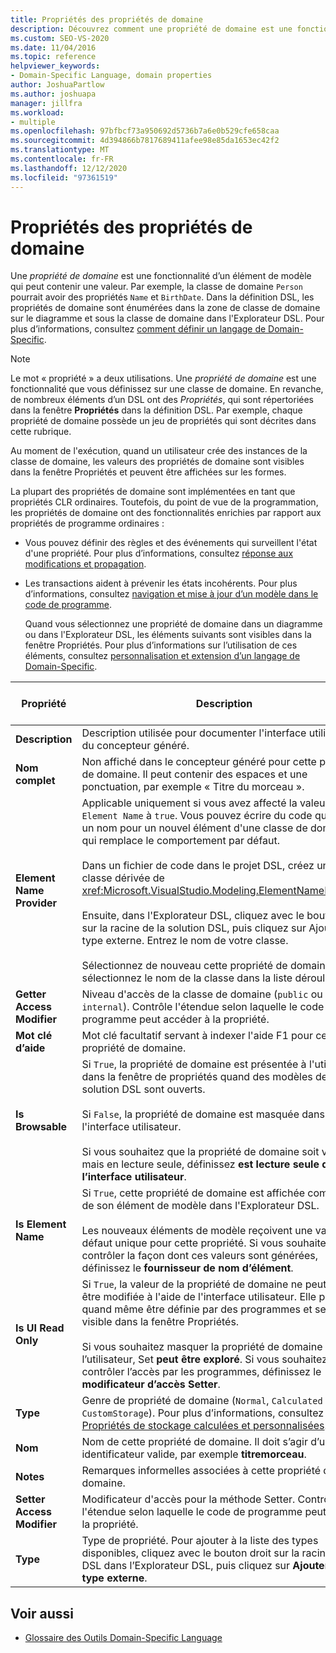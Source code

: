 ```yaml
---
title: Propriétés des propriétés de domaine
description: Découvrez comment une propriété de domaine est une fonctionnalité d’un élément de modèle qui peut contenir une valeur, et comment les propriétés de domaine sont répertoriées dans la zone classe de domaine du diagramme.
ms.custom: SEO-VS-2020
ms.date: 11/04/2016
ms.topic: reference
helpviewer_keywords:
- Domain-Specific Language, domain properties
author: JoshuaPartlow
ms.author: joshuapa
manager: jillfra
ms.workload:
- multiple
ms.openlocfilehash: 97bfbcf73a950692d5736b7a6e0b529cfe658caa
ms.sourcegitcommit: 4d394866b7817689411afee98e85da1653ec42f2
ms.translationtype: MT
ms.contentlocale: fr-FR
ms.lasthandoff: 12/12/2020
ms.locfileid: "97361519"
---
```

# <a name="properties-of-domain-properties"></a>Propriétés des propriétés de domaine
Une *propriété de domaine* est une fonctionnalité d’un élément de modèle qui peut contenir une valeur. Par exemple, la classe de domaine `Person` pourrait avoir des propriétés `Name` et `BirthDate`. Dans la définition DSL, les propriétés de domaine sont énumérées dans la zone de classe de domaine sur le diagramme et sous la classe de domaine dans l'Explorateur DSL. Pour plus d’informations, consultez [comment définir un langage de Domain-Specific](../modeling/how-to-define-a-domain-specific-language.md).

> [!NOTE]
> Le mot « propriété » a deux utilisations. Une *propriété de domaine* est une fonctionnalité que vous définissez sur une classe de domaine. En revanche, de nombreux éléments d’un DSL ont des *Propriétés*, qui sont répertoriées dans la fenêtre **Propriétés** dans la définition DSL. Par exemple, chaque propriété de domaine possède un jeu de propriétés qui sont décrites dans cette rubrique.

 Au moment de l'exécution, quand un utilisateur crée des instances de la classe de domaine, les valeurs des propriétés de domaine sont visibles dans la fenêtre Propriétés et peuvent être affichées sur les formes.

 La plupart des propriétés de domaine sont implémentées en tant que propriétés CLR ordinaires. Toutefois, du point de vue de la programmation, les propriétés de domaine ont des fonctionnalités enrichies par rapport aux propriétés de programme ordinaires :

- Vous pouvez définir des règles et des événements qui surveillent l'état d'une propriété. Pour plus d’informations, consultez [réponse aux modifications et propagation](../modeling/responding-to-and-propagating-changes.md).

- Les transactions aident à prévenir les états incohérents. Pour plus d’informations, consultez [navigation et mise à jour d’un modèle dans le code de programme](../modeling/navigating-and-updating-a-model-in-program-code.md).

  Quand vous sélectionnez une propriété de domaine dans un diagramme ou dans l'Explorateur DSL, les éléments suivants sont visibles dans la fenêtre Propriétés. Pour plus d’informations sur l’utilisation de ces éléments, consultez [personnalisation et extension d’un langage de Domain-Specific](../modeling/customizing-and-extending-a-domain-specific-language.md).

|Propriété|Description|Valeur par défaut|
|-|-|-|
|**Description**|Description utilisée pour documenter l'interface utilisateur du concepteur généré.|\<none>|
|**Nom complet**|Non affiché dans le concepteur généré pour cette propriété de domaine. Il peut contenir des espaces et une ponctuation, par exemple « Titre du morceau ».|\<none>|
|**Element Name Provider**|Applicable uniquement si vous avez affecté la valeur `Is Element Name` à `true`. Vous pouvez écrire du code qui fournit un nom pour un nouvel élément d'une classe de domaine et qui remplace le comportement par défaut.<br /><br /> Dans un fichier de code dans le projet DSL, créez une classe dérivée de <xref:Microsoft.VisualStudio.Modeling.ElementNameProvider>.<br /><br /> Ensuite, dans l'Explorateur DSL, cliquez avec le bouton droit sur la racine de la solution DSL, puis cliquez sur Ajouter un type externe. Entrez le nom de votre classe.<br /><br /> Sélectionnez de nouveau cette propriété de domaine et sélectionnez le nom de la classe dans la liste déroulante.|\<none>|
|**Getter Access Modifier**|Niveau d'accès de la classe de domaine (`public` ou `internal`). Contrôle l'étendue selon laquelle le code de programme peut accéder à la propriété.|`public`|
|**Mot clé d’aide**|Mot clé facultatif servant à indexer l'aide F1 pour cette propriété de domaine.|\<none>|
|**Is Browsable**|Si `True`, la propriété de domaine est présentée à l'utilisateur dans la fenêtre de propriétés quand des modèles de cette solution DSL sont ouverts.<br /><br /> Si `False`, la propriété de domaine est masquée dans l'interface utilisateur.<br /><br /> Si vous souhaitez que la propriété de domaine soit visible mais en lecture seule, définissez **est lecture seule de l’interface utilisateur**.|`True`|
|**Is Element Name**|Si `True`, cette propriété de domaine est affichée comme nom de son élément de modèle dans l'Explorateur DSL.<br /><br /> Les nouveaux éléments de modèle reçoivent une valeur par défaut unique pour cette propriété. Si vous souhaitez contrôler la façon dont ces valeurs sont générées, définissez le **fournisseur de nom d’élément**.|`False`|
|**Is UI Read Only**|Si `True`, la valeur de la propriété de domaine ne peut pas être modifiée à l'aide de l'interface utilisateur. Elle peut quand même être définie par des programmes et sera visible dans la fenêtre Propriétés.<br /><br /> Si vous souhaitez masquer la propriété de domaine de l’utilisateur, Set **peut être exploré**. Si vous souhaitez contrôler l’accès par les programmes, définissez le **modificateur d’accès Setter**.|`False`|
|**Type**|Genre de propriété de domaine (`Normal`, `Calculated` ou `CustomStorage`). Pour plus d’informations, consultez [Propriétés de stockage calculées et personnalisées](../modeling/calculated-and-custom-storage-properties.md).|`Normal`|
|**Nom**|Nom de cette propriété de domaine. Il doit s’agir d’un identificateur valide, par exemple **titremorceau**.|\<none>|
|**Notes**|Remarques informelles associées à cette propriété de domaine.|\<none>|
|**Setter Access Modifier**|Modificateur d'accès pour la méthode Setter. Contrôle l'étendue selon laquelle le code de programme peut définir la propriété.|`public`|
|**Type**|Type de propriété. Pour ajouter à la liste des types disponibles, cliquez avec le bouton droit sur la racine du DSL dans l’Explorateur DSL, puis cliquez sur **Ajouter un type externe**.|`String`|

## <a name="see-also"></a>Voir aussi

- [Glossaire des Outils Domain-Specific Language](/previous-versions/bb126564(v=vs.100))